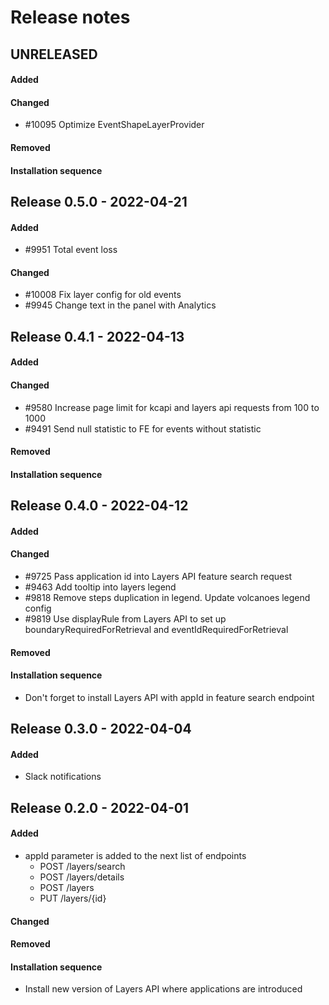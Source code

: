 # Release notes

## UNRELEASED

#### Added

#### Changed
- #10095 Optimize EventShapeLayerProvider

#### Removed

#### Installation sequence



## Release 0.5.0 - 2022-04-21

#### Added
- #9951 Total event loss 

#### Changed
- #10008 Fix layer config for old events
- #9945 Change text in the panel with Analytics



## Release 0.4.1 - 2022-04-13

#### Added

#### Changed
- #9580 Increase page limit for kcapi and layers api requests from 100 to 1000
- #9491 Send null statistic to FE for events without statistic 

#### Removed

#### Installation sequence



## Release 0.4.0 - 2022-04-12

#### Added

#### Changed
- #9725 Pass application id into Layers API feature search request
- #9463 Add tooltip into layers legend
- #9818 Remove steps duplication in legend. Update volcanoes legend config 
- #9819 Use displayRule from Layers API to set up boundaryRequiredForRetrieval and eventIdRequiredForRetrieval

#### Removed

#### Installation sequence
- Don't forget to install Layers API with appId in feature search endpoint 



## Release 0.3.0 - 2022-04-04

#### Added
- Slack notifications



## Release 0.2.0 - 2022-04-01

#### Added
- appId parameter is added to the next list of endpoints
  - POST /layers/search
  - POST /layers/details
  - POST /layers
  - PUT /layers/{id}

#### Changed

#### Removed

#### Installation sequence
- Install new version of Layers API where applications are introduced